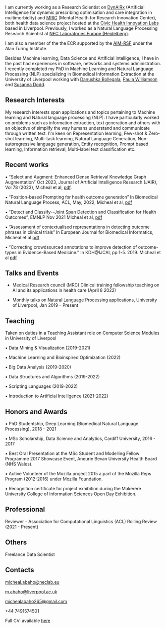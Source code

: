 I am currently working as a Research Scientist on [DynAIRx](https://www.liverpool.ac.uk/dynairx/) (Artificial Intelligence for dynamic prescribing optimisation and care integration in multimorbidity) and [MRIC](https://mric.uk/) (Mental Health for Research Innovation Center), both health data science project hosted at the [Civic Health Innovation Labs](https://www.liverpool.ac.uk/civic-health-innovation-labs/) based in Liverpool. Previously, I worked as a Natural Language Processing Research Scientist at [NEC Laboratories Europe (Heidelberg)](https://www.neclab.eu/). 

I am also a member of the the ECR supported by the [AIM-RSF](https://www.turing.ac.uk/research/research-projects/ai-multiple-long-term-conditions-research-support-facility) under the Alan Turing Institute.

Besides Machine learning, Data Science and Artificial Intelligence, I have in the past had experiences in software, networks and systems administration. I recently completed my PhD in Machine Learning and Natural Language Processing (NLP) specializing in Biomedical Information Extraction at the University of Liverpool working with [Danushka Bollegala](https://danushka.net/), [Paula Williamson](https://www.liverpool.ac.uk/population-health/staff/paula-williamson/) and [Susanna Dodd](https://www.liverpool.ac.uk/population-health/staff/susanna-dodd/).

## Research Interests

My research interests span applications and topics pertaining to Machine learning and Natural language processing (NLP). I have particularly worked on problems such as information extraction, text generation and others with an objective of simplify the way humans understand and communicate through written text. I'm keen on Representation learning, Few-shot & Zero-shot learning, Multi-task learning, Natural Language Generation, Non-autoregressive language generation, Entity recognition, Prompt based learning, Information retrieval, Multi-label text classification etc.

## Recent works
▪ “Select and Augment: Enhanced Dense Retrieval Knowledge Graph Augmentation” Oct 2023, 
Journal of Artificial Intelligence Research (JAIR), Vol 78 (2023), Micheal et al, [pdf](https://www.jair.org/index.php/jair/article/view/14365/26972).

▪ “Position-based Prompting for health outcome generation” In Biomedical Natural Language
Process, ACL, May, 2022, Micheal et al, [pdf](https://arxiv.org/pdf/2204.03489.pdf)

▪ “Detect and Classify--Joint Span Detection and Classification for Health Outcomes”, EMNLP Nov 2021
Micheal et al, [pdf](https://aclanthology.org/2021.emnlp-main.686/)

▪ “Assessment of contextualised representations in detecting outcome phrases in clinical trials” In
European Journal for Biomedical Informatics, Micheal et al [pdf](https://bit.ly/3H6Vv0j)

▪ “Correcting crowdsourced annotations to improve detection of outcome-types in Evidence-Based
Medicine.” In KDH@IJCAI, pp 1-5. 2019.  Micheal et al  [pdf](http://ceur-ws.org/Vol-2429/)

## Talks and Events
- Medical Research council (MRC) Clinical training fellowship teaching on AI and its applications in health care (April 8 2022)

- Monthly talks on Natural Language Processing applications, University of Liverpool, Jan 2019 – Present

## Teaching
Taken on duties in a Teaching Assistant role on Computer Science Modules in  University of Liverpool 

▪ Data Mining & Visualization (2019-2021)

▪ Machine Learning and Bioinspired Optimization (2022)

▪ Big Data Analysis (2019-2020)

▪ Data Structures and Algorithms (2019-2022)

▪ Scripting Languages (2019-2022)

▪ Introduction to Artificial Intelligence (2021-2022)

## Honors and Awards
▪ PhD Studentship, Deep Learning (Biomedical Natural Language Processing), 2018 – 2021

▪ MSc Scholarship, Data Science and Analytics, Cardiff University, 2016 - 2017

▪ Best Oral Presentation at the MSc Student and Modelling Fellow Programme 2017 Showcase Event, Aneurin Bevan University Health Board (NHS Wales).

▪ Active Volunteer of the Mozilla project 2015 a part of the Mozilla Reps Program (2012-2016) under Mozilla Foundation.

▪ Recognition certificate for project exhibition during the Makerere University College of Information Sciences Open Day Exhibition.

## Professional
Reviewer - Association for Computational Linguistics (ACL) Rolling Review (2021 - Present)

## Others
Freelance Data Scientist

## Contacts
micheal.abaho@neclab.eu

m.abaho@liverpool.ac.uk

michealabaho265@gmail.com

+44 7491574501

Full CV: available [here](https://drive.google.com/file/d/142Jbo9E9ee8EMS84Yd-z6g9EPb5CtbhQ/view?usp=share_link)
